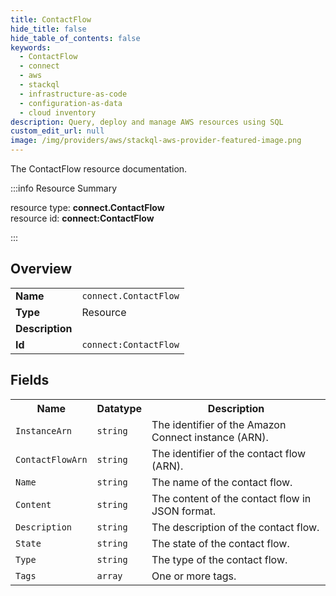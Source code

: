 ```yaml
---
title: ContactFlow
hide_title: false
hide_table_of_contents: false
keywords:
  - ContactFlow
  - connect
  - aws
  - stackql
  - infrastructure-as-code
  - configuration-as-data
  - cloud inventory
description: Query, deploy and manage AWS resources using SQL
custom_edit_url: null
image: /img/providers/aws/stackql-aws-provider-featured-image.png
---
```

The ContactFlow resource documentation.

:::info Resource Summary

<div class="row">
<div class="providerDocColumn">
<span>resource type:&nbsp;<b>connect.ContactFlow</b></span><br />
<span>resource id:&nbsp;<b>connect:ContactFlow</b></span><br />
</div>
</div>

:::

## Overview
<table><tbody>
<tr><td><b>Name</b></td><td><code>connect.ContactFlow</code></td></tr>
<tr><td><b>Type</b></td><td>Resource</td></tr>
<tr><td><b>Description</b></td><td></td></tr>
<tr><td><b>Id</b></td><td><code>connect:ContactFlow</code></td></tr>
</tbody></table>

## Fields
<table><tbody>
<tr><th>Name</th><th>Datatype</th><th>Description</th></tr>
<tr><td><code>InstanceArn</code></td><td><code>string</code></td><td>The identifier of the Amazon Connect instance (ARN).</td></tr><tr><td><code>ContactFlowArn</code></td><td><code>string</code></td><td>The identifier of the contact flow (ARN).</td></tr><tr><td><code>Name</code></td><td><code>string</code></td><td>The name of the contact flow.</td></tr><tr><td><code>Content</code></td><td><code>string</code></td><td>The content of the contact flow in JSON format.</td></tr><tr><td><code>Description</code></td><td><code>string</code></td><td>The description of the contact flow.</td></tr><tr><td><code>State</code></td><td><code>string</code></td><td>The state of the contact flow.</td></tr><tr><td><code>Type</code></td><td><code>string</code></td><td>The type of the contact flow.</td></tr><tr><td><code>Tags</code></td><td><code>array</code></td><td>One or more tags.</td></tr>
</tbody></table>